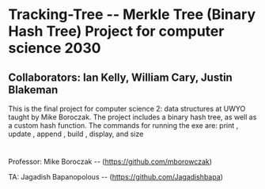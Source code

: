# Tracking-Tree -- Merkle Tree (Binary Hash Tree) Project for computer science 2030

## Collaborators: Ian Kelly, William Cary, Justin Blakeman

This is the final project for computer science 2: data structures at UWYO taught by Mike Boroczak. The project includes a binary hash tree, as well as a custom hash function. The commands for running the exe are: print <ID>, update <ID>, append <event>, build <height>, display, and size
  
#


Professor: Mike Boroczak -- (https://github.com/mborowczak)

TA: Jagadish Bapanopolous -- (https://github.com/Jagadishbapa)

